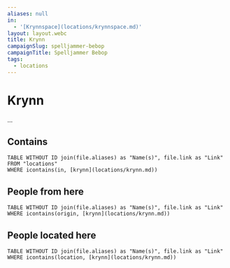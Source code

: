 ```yaml
---
aliases: null
in:
  - '[Krynnspace](locations/krynnspace.md)'
layout: layout.webc
title: Krynn
campaignSlug: spelljammer-bebop
campaignTitle: Spelljammer Bebop
tags:
  - locations
---
```

# Krynn

...

## Contains
```dataview
TABLE WITHOUT ID join(file.aliases) as "Name(s)", file.link as "Link"
FROM "locations"
WHERE icontains(in, [krynn](locations/krynn.md))
```

## People from here

```dataview
TABLE WITHOUT ID join(file.aliases) as "Name(s)", file.link as "Link"
WHERE icontains(origin, [krynn](locations/krynn.md))
```

## People located here

```dataview
TABLE WITHOUT ID join(file.aliases) as "Name(s)", file.link as "Link"
WHERE icontains(location, [krynn](locations/krynn.md))
```
